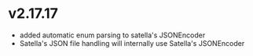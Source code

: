 # v2.17.17

* added automatic enum parsing to satella's JSONEncoder
* Satella's JSON file handling will internally use Satella's JSONEncoder
